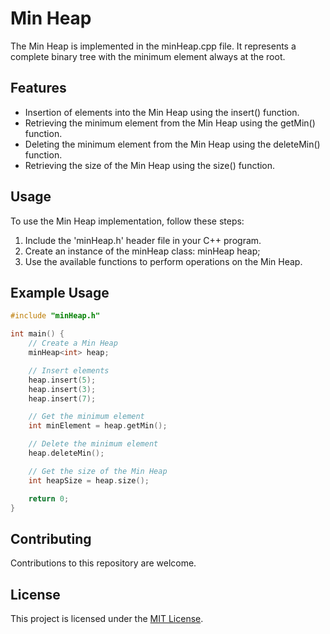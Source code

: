 # Min Heap
The Min Heap is implemented in the minHeap.cpp file. It represents a complete binary tree with the minimum element always at the root.

## Features
- Insertion of elements into the Min Heap using the insert() function.
- Retrieving the minimum element from the Min Heap using the getMin() function.
- Deleting the minimum element from the Min Heap using the deleteMin() function.
- Retrieving the size of the Min Heap using the size() function.

## Usage

To use the Min Heap implementation, follow these steps:
1. Include the 'minHeap.h' header file in your C++ program.
2. Create an instance of the minHeap class: minHeap<DataType> heap;
3. Use the available functions to perform operations on the Min Heap.
  
## Example Usage

```cpp
#include "minHeap.h"

int main() {
    // Create a Min Heap
    minHeap<int> heap;

    // Insert elements
    heap.insert(5);
    heap.insert(3);
    heap.insert(7);

    // Get the minimum element
    int minElement = heap.getMin();

    // Delete the minimum element
    heap.deleteMin();

    // Get the size of the Min Heap
    int heapSize = heap.size();

    return 0;
}
```
## Contributing

Contributions to this repository are welcome.

## License

This project is licensed under the [MIT License]().
